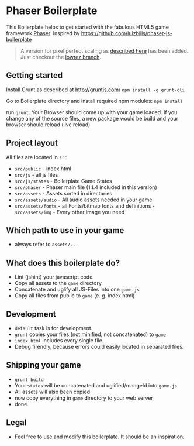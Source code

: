 # Phaser Boilerplate

This Boilerplate helps to get started with the fabulous HTML5 game framework [Phaser](http://www.phaser.io).
Inspired by https://github.com/luizbills/phaser-js-boilerplate

> A version for pixel perfect scaling as [described here](http://www.html5gamedevs.com/topic/6090-lowrezjam-offical-thread/page-2#entry38068) has been added. Just checkout the [lowrez branch](https://github.com/appsbu-de/phaserBoilerplate/tree/lowrez).

## Getting started

Install Grunt as described at http://gruntjs.com/
`npm install -g grunt-cli`

Go to Boilerplate directory and install required npm modules: `npm install`

run `grunt`. Your Browser should come up with your game loaded.
If you change any of the source files, a new package would be build and your browser should reload (live reload)

## Project layout

All files are located in `src`

- `src/public` - index.html
- `src/js` - all js files
- `src/js/states` - Boilerplate Game States
- `src/phaser` - Phaser main file (1.1.4 included in this version)
- `src/assets` - Assets sorted in directories.
- `src/assets/audio` - All audio assets needed in your game
- `src/assets/fonts` - all Fonts/bitmap fonts and definitions
 -`src/assets/img` - Every other image you need

## Which path to use in your game
- always refer to `assets/...`

## What does this boilerplate do?
- Lint (jshint) your javascript code.
- Copy all assets to the `game` directory
- Concatenate and uglify all JS-Files into one `game.js`
- Copy all files from public to `game` (e. g. index.html)

## Development
- `default` task is for development.
- `grunt` copies your files (not minified, not concatenated) to `game`
- `index.html` includes every single file.
- Debug firendly, because errors could easily located in separated files.

## Shipping your game
- `grunt build`
- Your `states` will be concatenated and uglified/mangeld into `game.js`
- All assets will also been copied
- now copy everything in `game` directory to your web server
- done.

## Legal
- Feel free to use and modify this boilerplate. It should be an inspiration.
